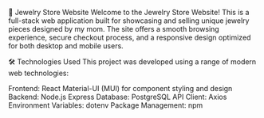 💍 Jewelry Store Website
Welcome to the Jewelry Store Website! This is a full-stack web application built for showcasing and selling unique jewelry pieces designed by my mom. The site offers a smooth browsing experience, secure checkout process, and a responsive design optimized for both desktop and mobile users.

🛠️ Technologies Used
This project was developed using a range of modern web technologies:

Frontend:
React
Material-UI (MUI) for component styling and design
Backend:
Node.js
Express
Database: PostgreSQL
API Client: Axios
Environment Variables: dotenv
Package Management: npm

